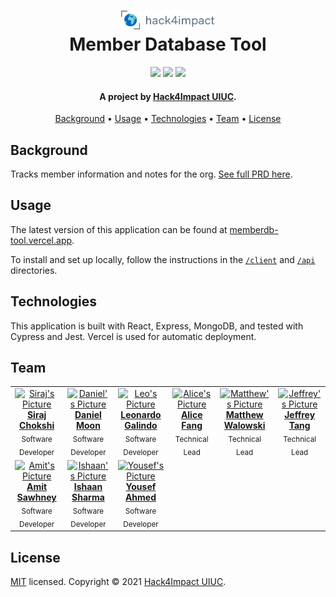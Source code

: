 <h1 align="center">
  <a href="https://uiuc.hack4impact.org"><img src="https://raw.githubusercontent.com/hack4impact-uiuc/uiuc.hack4impact.org/master/public/images/colored-logo.svg" alt="H4I Logo" width="150"></a>
  <br/>
  Member Database Tool
  </br>
</h1>

<p align="center">
    <img src="https://img.shields.io/badge/license-MIT-blue?style=flat-square">
    <img src="https://github.com/hack4impact-uiuc/memberdb-tool/actions/workflows/api.yaml/badge.svg">
    <img src="https://github.com/hack4impact-uiuc/memberdb-tool/actions/workflows/client.yaml/badge.svg">
</p>

<h4 align="center">A project by <a href="https://uiuc.hack4impact.org/" target="_blank">Hack4Impact UIUC</a>.</a></h4>

<p align="center">
  <a href="#background">Background</a> •
  <a href="#usage">Usage</a> •
  <a href="#technologies">Technologies</a> •
  <a href="#team">Team</a> •
  <a href="#license">License</a>
</p>

## Background

Tracks member information and notes for the org. [See full PRD here](https://docs.google.com/document/d/1mP3gnZC-b1jFvzx8X62Tq7y4x6jRPuFTHly-pVwRgls/edit?usp=sharing).

## Usage

The latest version of this application can be found at [memberdb-tool.vercel.app](https://memberdb-tool.vercel.app).

To install and set up locally, follow the instructions in the [`/client`](https://github.com/hack4impact-uiuc/mern_template/tree/main/client) and [`/api`](https://github.com/hack4impact-uiuc/mern_template/tree/main/api) directories.

## Technologies

This application is built with React, Express, MongoDB, and tested with Cypress and Jest. Vercel is used for automatic deployment.

## Team

<table align="center">
    <tr>
        <td align="center"><a href="https://www.linkedin.com/in/sirajchokshi/"><img src="https://images.ctfassets.net/xig6hkxlux4q/1N7hNkpNNdSrzFWwWtqy4M/4763811ee8d14d0c1219a15b07294e97/siraj_chokshi.jpg?h=500" width="125px;" alt="Siraj's Picture"/><br /><b>Siraj Chokshi</b></a><br /><sub>Software Developer</sub></td>
        <td align="center"><a href="https://www.linkedin.com/in/daniel-moon1/"><img src="https://images.ctfassets.net/xig6hkxlux4q/1ICw2Nu5UoD7kqg9CHVKsY/99f0d50c5734e9af08e1c540e42bab17/daniel_moon.jpg?h=500" width="125px;" alt="Daniel's Picture"/><br /><b>Daniel Moon</b></a><br /><sub>Software Developer</sub></td>
        <td align="center"><a href="https://www.linkedin.com/in/leogalindo/"><img src="https://images.ctfassets.net/xig6hkxlux4q/3PvLLGxks8SwEHUYVGB8cM/8a376dd7c7a53cd224da88d4684189f9/leonardo_galindo.jpg?h=500" width="125px;" alt="Leo's Picture"/><br /><b>Leonardo Galindo</b></a><br /><sub>Software Developer</sub></td>
        <td align="center"><a href="https://www.linkedin.com/in/alicesf2/"><img src="https://images.ctfassets.net/xig6hkxlux4q/sSyWI6JQ5mcOHWTGXu9de/d5b82e70af4e0155a1bf4daf9572470c/alice_fang.jpg?h=500" width="125px;" alt="Alice's Picture"/><br /><b>Alice Fang</b></a><br /><sub>Technical Lead</sub></td>
        <td align="center"><a href="https://www.linkedin.com/in/matthew-walowski/"><img src="https://images.ctfassets.net/xig6hkxlux4q/4p6LeyaGISibB1BsoV3PnW/1b2bb45c6387536fef6eeb4f04239148/matthew_walowski.jpg?h=500" width="125px;" alt="Matthew's Picture"/><br /><b>Matthew Walowski</b></a><br /><sub>Technical Lead</sub></td>
        <td align="center"><a href="https://www.linkedin.com/in/jeffrey-tang/"><img src="https://images.ctfassets.net/xig6hkxlux4q/4gL2EIwPsS1eBq6N0OY3OU/f78d7206df31d7285c9e0cab429cdafa/jeffrey_tang.jpg?h=500" width="125px;" alt="Jeffrey's Picture"/><br /><b>Jeffrey Tang</b></a><br /><sub>Technical Lead</sub></td>
    </tr>
    <tr>
        <td align="center"><a href="https://www.linkedin.com/in/amit-m-sawhney/"><img src="https://images.ctfassets.net/xig6hkxlux4q/3tdBQH6lJJpDT9T7eJEy89/a7e68775c6f06c484dae9536a1bae1f0/amit_sawhney.jpg?h=500" width="125px;" alt="Amit's Picture"/><br /><b>Amit Sawhney</b></a><br /><sub>Software Developer</sub></td>
        <td align="center"><a href="www.linkedin.com/in/ishaan-r-sharma"><img src="https://images.ctfassets.net/xig6hkxlux4q/bbwQAF9WPPYBkaB1DYmsX/2bb2c7886e8e5ce1e9a69f01dcb3a560/ishaan_sharma.jpg?h=500" width="125px;" alt="Ishaan's Picture"/><br /><b>Ishaan Sharma</b></a><br /><sub>Software Developer</sub></td>
        <td align="center"><a href="www.linkedin.com/in/yousef-a"><img src="https://images.ctfassets.net/xig6hkxlux4q/3FN1QNT86tNU6Oa2HUz6RY/1edaa09b2bd30071501de55839ada743/yousef_ahmed.jpg?h=500" width="125px;" alt="Yousef's Picture"/><br /><b>Yousef Ahmed</b></a><br /><sub>Software Developer</sub></td>
    </tr>
</table>

## License

[MIT](https://github.com/hack4impact-uiuc/ymca/blob/master/LICENSE) licensed. Copyright © 2021 [Hack4Impact UIUC](https://github.com/hack4impact-uiuc).
